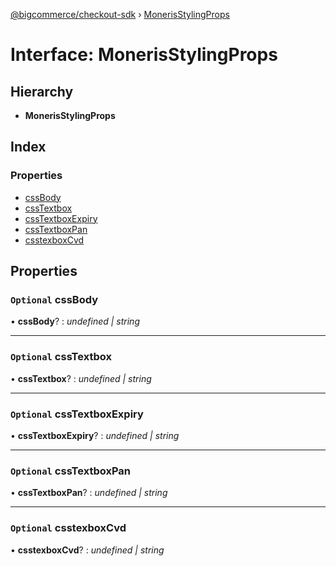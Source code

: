 [@bigcommerce/checkout-sdk](../README.md) › [MonerisStylingProps](monerisstylingprops.md)

# Interface: MonerisStylingProps

## Hierarchy

* **MonerisStylingProps**

## Index

### Properties

* [cssBody](monerisstylingprops.md#optional-cssbody)
* [cssTextbox](monerisstylingprops.md#optional-csstextbox)
* [cssTextboxExpiry](monerisstylingprops.md#optional-csstextboxexpiry)
* [cssTextboxPan](monerisstylingprops.md#optional-csstextboxpan)
* [csstexboxCvd](monerisstylingprops.md#optional-csstexboxcvd)

## Properties

### `Optional` cssBody

• **cssBody**? : *undefined | string*

___

### `Optional` cssTextbox

• **cssTextbox**? : *undefined | string*

___

### `Optional` cssTextboxExpiry

• **cssTextboxExpiry**? : *undefined | string*

___

### `Optional` cssTextboxPan

• **cssTextboxPan**? : *undefined | string*

___

### `Optional` csstexboxCvd

• **csstexboxCvd**? : *undefined | string*
